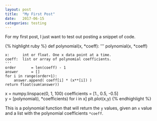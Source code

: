 ```yaml
---
layout: post
title:  "My First Post"
date:   2017-06-15
categories: testing
---
```

For my first post, I just want to test out posting a snippet of code.

{% highlight ruby %}
def polynomial(x, *coeff):
    '''
    polynomial(x, *coeff)
    
    x:      int or float. One x data point at a time.
    coeff:  list or array of polynomial coefficients.    
    '''
    order       = len(coeff) - 1
    answer      = []
    for i in range(order+1):
        answer.append( coeff[i] * (x**[i]) )
    return float(sum(answer))


x = numpy.linspace(0, 1, 100)
coefficients = [1., 0.5, -0.5]    
y = [polynomial(i, *coefficients) for i in x]
plt.plot(x,y)
{% endhighlight %}

This is a polynomial function that will return the `y` values, given an `x` value and a list with the polynomial coefficients `*coeff`.


